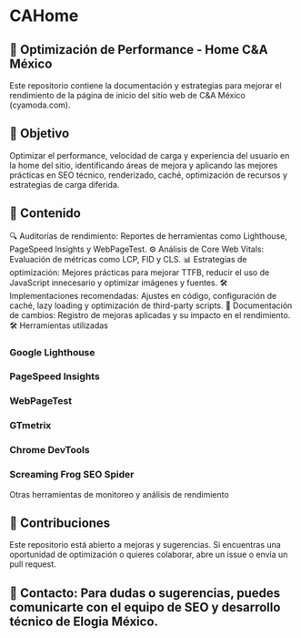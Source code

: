 # CAHome
## 🚀 Optimización de Performance - Home C&A México

Este repositorio contiene la documentación y estrategias para mejorar el rendimiento de la página de inicio del sitio web de C&A México (cyamoda.com).

## 📌 Objetivo

Optimizar el performance, velocidad de carga y experiencia del usuario en la home del sitio, identificando áreas de mejora y aplicando las mejores prácticas en SEO técnico, renderizado, caché, optimización de recursos y estrategias de carga diferida.

## 📂 Contenido

🔍 Auditorías de rendimiento: Reportes de herramientas como Lighthouse, PageSpeed Insights y WebPageTest.
⚙️ Análisis de Core Web Vitals: Evaluación de métricas como LCP, FID y CLS.
📊 Estrategias de optimización: Mejores prácticas para mejorar TTFB, reducir el uso de JavaScript innecesario y optimizar imágenes y fuentes.
🛠 Implementaciones recomendadas: Ajustes en código, configuración de caché, lazy loading y optimización de third-party scripts.
📜 Documentación de cambios: Registro de mejoras aplicadas y su impacto en el rendimiento.
🛠 Herramientas utilizadas

### Google Lighthouse
### PageSpeed Insights
### WebPageTest
### GTmetrix
### Chrome DevTools
### Screaming Frog SEO Spider
Otras herramientas de monitoreo y análisis de rendimiento
## 📌 Contribuciones

Este repositorio está abierto a mejoras y sugerencias. Si encuentras una oportunidad de optimización o quieres colaborar, abre un issue o envía un pull request.

## 📩 Contacto: Para dudas o sugerencias, puedes comunicarte con el equipo de SEO y desarrollo técnico de Elogia México.
